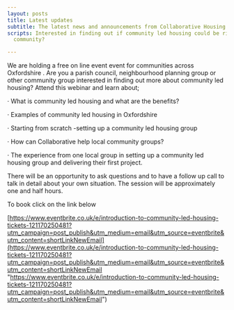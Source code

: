 ```yaml
---
layout: posts
title: Latest updates
subtitle: The latest news and announcements from Collaborative Housing
scripts: Interested in finding out if community led housing could be right for your
  community?

---
```

We are holding a free on line event event for communities across Oxfordshire . Are you a parish council, neighbourhood planning group or other community group interested in finding out more about community led housing?  Attend this webinar and learn about;

· What is community led housing and what are the benefits?

· Examples of community led housing in Oxfordshire

· Starting from scratch -setting up a community led housing group

· How can Collaborative help local community groups?

· The experience from one local group in setting up a community led housing group and delivering their first project.

There will be an opportunity to ask questions and to have a follow up call to talk in detail about your own situation. The session will be approximately one and half hours.

To book click on the link below

[https://www.eventbrite.co.uk/e/introduction-to-community-led-housing-tickets-121170250481?utm_campaign=post_publish&utm_medium=email&utm_source=eventbrite&utm_content=shortLinkNewEmail](https://www.eventbrite.co.uk/e/introduction-to-community-led-housing-tickets-121170250481?utm_campaign=post_publish&utm_medium=email&utm_source=eventbrite&utm_content=shortLinkNewEmail "https://www.eventbrite.co.uk/e/introduction-to-community-led-housing-tickets-121170250481?utm_campaign=post_publish&utm_medium=email&utm_source=eventbrite&utm_content=shortLinkNewEmail")